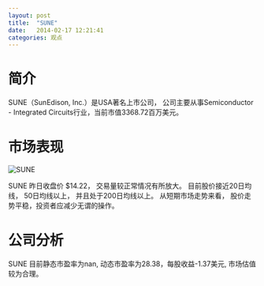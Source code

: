 ```yaml
---
layout: post
title:  "SUNE"
date:   2014-02-17 12:21:41
categories: 观点
---
```


# 简介
SUNE（SunEdison, Inc.）是USA著名上市公司，
公司主要从事Semiconductor - Integrated Circuits行业，当前市值3368.72百万美元。

# 市场表现

![SUNE](http://finviz.com/chart.ashx?t=SUNE&ty=c&ta=1&p=d&s=l)

SUNE 昨日收盘价 $14.22，
交易量较正常情况有所放大。
目前股价接近20日均线，
50日均线以上，
并且处于200日均线以上。
从短期市场走势来看，
股价走势平稳，投资者应减少无谓的操作。

# 公司分析
SUNE 目前静态市盈率为nan, 动态市盈率为28.38，每股收益-1.37美元,
市场估值较为合理。
